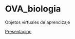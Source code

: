# OVA_biologia
Objetos virtuales de aprendizaje

[Presentacion](https://oogjk54dh9j5ggmdv9solw.on.drv.tw/Presentacion/)
